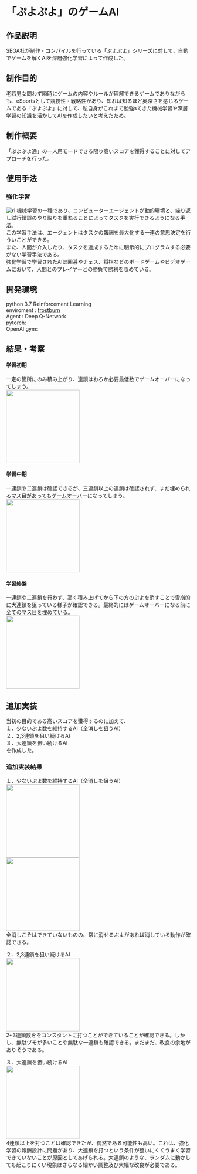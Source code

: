 # 「ぷよぷよ」のゲームAI

## 作品説明

SEGA社が制作・コンパイルを行っている「ぷよぷよ」シリーズに対して、自動でゲームを解くAIを深層強化学習によって作成した。

## 制作目的

老若男女問わず瞬時にゲームの内容やルールが理解できるゲームでありながらも、eSportsとして競技性・戦略性があり、知れば知るほど奥深さを感じるゲームである「ぷよぷよ」に対して、私自身がこれまで勉強sてきた機械学習や深層学習の知識を活かしてAIを作成したいと考えたため。


## 制作概要

「ぷよぷよ通」の一人用モードできる限り高いスコアを獲得することに対してアプローチを行った。

## 使用手法
### 強化学習
![rl](https://user-images.githubusercontent.com/59335458/152766417-1a71d0ea-6ae0-4e6d-b60b-481d2846d386.PNG)
機械学習の一種であり、コンピューターエージェントが動的環境と、繰り返し試行錯誤のやり取りを重ねることによってタスクを実行できるようになる手法。  
この学習手法は、エージェントはタスクの報酬を最大化する一連の意思決定を行ういことができる。  
また、人間が介入したり、タスクを達成するために明示的にプログラムする必要がない学習手法である。  
強化学習で学習されたAIは囲碁やチェス、将棋などのボードゲームやビデオゲームにおいて、人間とのプレイヤーとの勝負で勝利を収めている。


## 開発環境
python 3.7
Reinforcement Learning  
enviroment : [frostburn](https://github.com/frostburn/gym_puyopuyo)  
Agent : Deep Q-Network  
pytorch:  
OpenAI gym:  

## 結果・考察
#### 学習初期  
一定の箇所にのみ積み上がり、連鎖はおろか必要最低数でゲームオーバーになってしまう。  
<img src = "https://user-images.githubusercontent.com/59335458/153154451-43e63540-701a-4abe-9418-08b5002b47d2.gif" width = 200px>

#### 学習中期  
一連鎖や二連鎖は確認できるが、三連鎖以上の連鎖は確認されず、まだ埋められるマス目があってもゲームオーバーになってしまう。  
<img src = "https://user-images.githubusercontent.com/59335458/152766892-1fec58dc-07d8-4fb1-8814-e58b906422f2.PNG" width = 200px>

#### 学習終盤  
一連鎖や二連鎖を行わず、高く積み上げてから下の方のぷよを消すことで雪崩的に大連鎖を狙っている様子が確認できる。最終的にはゲームオーバーになる前に全てのマス目を埋めている。  
<img src = "https://user-images.githubusercontent.com/59335458/153155589-ecabbbe1-f373-4038-bf7b-775fd0849557.gif" width = 200px>

## 追加実装
当初の目的である高いスコアを獲得するのに加えて、  
１．少ないぷよ数を維持するAI（全消しを狙うAI）　   
２．2,3連鎖を狙い続けるAI  
３．大連鎖を狙い続けるAI  
を作成した。

### 追加実装結果
１．少ないぷよ数を維持するAI（全消しを狙うAI）  
<img src = "https://user-images.githubusercontent.com/59335458/153150471-e4a57d3f-1472-4483-aea5-916fa9e7c55e.gif" width = 200px>  
<img src = "https://user-images.githubusercontent.com/59335458/153344589-de1305b5-fa2e-4e71-b9d8-1c281d6e9459.gif" width = 200px>  
全消しこそはできていないものの、常に消せるぷよがあれば消している動作が確認できる。  

２．2,3連鎖を狙い続けるAI  
<img src = "https://user-images.githubusercontent.com/59335458/153344577-e3891ab9-b3f4-42ec-a016-817bca956d70.gif" width = 200px>  
2~3連鎖数ををコンスタントに打つことができていることが確認できる。しかし、無駄ヅモが多いことや無駄な一連鎖も確認できる。まだまだ、改良の余地がありそうである。  

３．大連鎖を狙い続けるAI  
<img src = "https://user-images.githubusercontent.com/59335458/153344564-dc68598e-82ae-41b3-80a8-0f50de2379ed.gif" width = 200px>  
4連鎖以上を打つことは確認できたが、偶然である可能性も高い。これは、強化学習の報酬設計に問題があり、大連鎖を打つという条件が整いにくくうまく学習できていないことが原因としてあげられる。大連鎖のような、ランダムに動かしても起こりにくい現象はさらなる細かい調整及び大幅な改良が必要である。  





